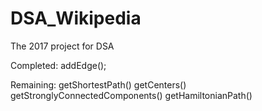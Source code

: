 # DSA_Wikipedia
The 2017 project for DSA

Completed:
  addEdge();

Remaining:
  getShortestPath()
  getCenters()
  getStronglyConnectedComponents()
  getHamiltonianPath()
